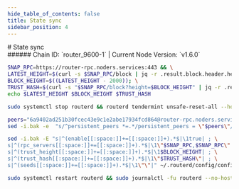```yaml
---
hide_table_of_contents: false
title: State sync
sidebar_position: 4
---
```


<div class="h1-with-icon icon-router">
# State sync
</div>
###### Chain ID: `router_9600-1` | Current Node Version: `v1.6.0`

```bash
SNAP_RPC=https://router-rpc.noders.services:443 && \
LATEST_HEIGHT=$(curl -s $SNAP_RPC/block | jq -r .result.block.header.height); \
BLOCK_HEIGHT=$((LATEST_HEIGHT - 2000)); \
TRUST_HASH=$(curl -s "$SNAP_RPC/block?height=$BLOCK_HEIGHT" | jq -r .result.block_id.hash) && \
echo $LATEST_HEIGHT $BLOCK_HEIGHT $TRUST_HASH
```
```bash
sudo systemctl stop routerd && routerd tendermint unsafe-reset-all --home ~/.routerd --keep-addr-book
```
```bash
peers="6a9402ad251b30fcec43e9c1e2abe17934fcd864@router-rpc.noders.services:23756"
sed -i.bak -e  "s/^persistent_peers *=.*/persistent_peers = \"$peers\"/" ~/.routerd/config/config.toml
```
```bash
sed -i.bak -E "s|^(enable[[:space:]]+=[[:space:]]+).*$|\1true| ; \
s|^(rpc_servers[[:space:]]+=[[:space:]]+).*$|\1\"$SNAP_RPC,$SNAP_RPC\"| ; \
s|^(trust_height[[:space:]]+=[[:space:]]+).*$|\1$BLOCK_HEIGHT| ; \
s|^(trust_hash[[:space:]]+=[[:space:]]+).*$|\1\"$TRUST_HASH\"| ; \
s|^(seeds[[:space:]]+=[[:space:]]+).*$|\1\"\"|" ~/.routerd/config/config.toml
```
```bash
sudo systemctl restart routerd && sudo journalctl -fu routerd --no-hostname -o cat
```
